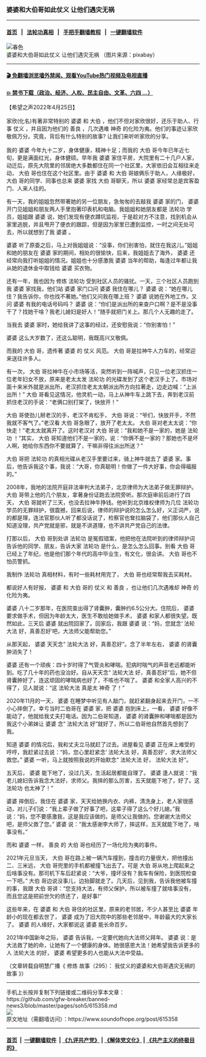 ### 婆婆和大伯哥如此仗义 让他们遇灾无祸
------------------------

#### [首页](https://github.com/gfw-breaker/banned-news3/blob/master/README.md) &nbsp;&nbsp;|&nbsp;&nbsp; [法轮功真相](https://github.com/begood0513/basic/blob/master/README.md)  &nbsp;&nbsp;|&nbsp;&nbsp; [手把手翻墙教程](https://github.com/gfw-breaker/guides/wiki)  &nbsp;&nbsp;|&nbsp;&nbsp; [一键翻墙软件](https://github.com/gfw-breaker/nogfw/blob/master/README.md)  



<div><img alt="春色" src="https://img.soundofhope.org/2022-04/1645791686529-1650917190864.jpg"/>
<br/><figcaption class="caption">
 婆婆和大伯哥如此仗义  让他们遇灾无祸 （图片来源：pixabay）
</figcaption></div><hr/>

#### [ 🎬  免翻墙浏览墙外禁闻、观看YouTube热门视频及电视直播](https://github.com/gfw-breaker/HelloWorld)

#### [ 💥  禁书下载（政治、经济、人权、民主自由、文革、六四 ...）](https://github.com/gfw-breaker/books/blob/master/README.md)

<div><div class="Content__Wrapper sc-1bvya0-0 grZQxZ">
 <p class="meta-top">
  <span class="meta">
   【希望之声2022年4月25日】
  </span>
 </p>
 <p class="Normal1" style="margin-top:16px;margin-bottom:16px">
  家欣(化名)有著非常特别的
  <ok href="/term/57569">
   婆婆
  </ok>
  和
  <ok href="/term/727000">
   大伯
  </ok>
  ，他们不但对家欣很好，还乐于助人、行事
  <ok href="/term/727003">
   仗义
  </ok>
  ，并且因为他们的
  <ok href="/term/9760">
   善良
  </ok>
  ，几次遇难
  <ok href="/term/4878">
   神奇
  </ok>
  的化险为夷。他们的事迹让家欣敬佩万分。究竟，背后有什么特别的故事? 让我们来听听家欣的分享。
 </p>
 <p>
  我的
  <ok href="/term/57569">
   婆婆
  </ok>
  今年九十二岁，身体健康，精神十足；而我的
  <ok href="/term/727000">
   大伯
  </ok>
  哥今年已年近七旬，更是满面红光，身体健硕。早年我
  <ok href="/term/57569">
   婆婆
  </ok>
  家住平房，大院里有二十几户人家，动迁后，原先大院里的邻居绝大多数都住在同一个社区里，大家依旧会互相往来走动，
  <ok href="/term/727000">
   大伯
  </ok>
  哥也住在这个社区里。由于
  <ok href="/term/57569">
   婆婆
  </ok>
  和
  <ok href="/term/727000">
   大伯
  </ok>
  哥娘俩乐于助人，人缘极好，
  <ok href="/term/727000">
   大伯
  </ok>
  哥的同学、同事也总来
  <ok href="/term/57569">
   婆婆
  </ok>
  家找
  <ok href="/term/727000">
   大伯
  </ok>
  哥聊天，所以
  <ok href="/term/57569">
   婆婆
  </ok>
  家经常总是宾客盈门、人来人往的。
 </p>
 <p>
  有一天，我的姐姐忽然带著她的另一位朋友，急匆匆的去敲我
  <ok href="/term/57569">
   婆婆
  </ok>
  家的门，
  <ok href="/term/57569">
   婆婆
  </ok>
  开门见姐姐和朋友两人手里抱著印表机和电脑。我姐姐和她朋友都是
  <ok href="/term/968">
   法轮功
  </ok>
  学员，姐姐跟
  <ok href="/term/57569">
   婆婆
  </ok>
  说，她们发现有便衣蹲坑监视，于是趁对方不注意，找到机会从家里逃脱，并且甩开了便衣的跟踪，但是因为家里已遭到监控，一时之间无处可去，所以就想到了我
  <ok href="/term/57569">
   婆婆
  </ok>
  。
 </p>
 <p>
  <ok href="/term/57569">
   婆婆
  </ok>
  听了原委之后，马上对我姐姐说：“没事，你们别害怕，就住在我这儿。”姐姐和她的朋友在
  <ok href="/term/57569">
   婆婆
  </ok>
  家的期间，相处的很愉快，后来，我姐姐去了海外，
  <ok href="/term/57569">
   婆婆
  </ok>
  还经常向我打听姐姐的情况。姐姐也十分感激我
  <ok href="/term/57569">
   婆婆
  </ok>
  当年的帮助，每逢过年都让我从她的退休金中取钱给
  <ok href="/term/57569">
   婆婆
  </ok>
  买衣物。
 </p>
 <p>
  还有一年，我也因为
  <ok href="/term/554195">
   修炼
  </ok>
  <ok href="/term/968">
   法轮功
  </ok>
  受到社区人员的骚扰。一天，三个社区人员跑到我
  <ok href="/term/57569">
   婆婆
  </ok>
  家找我，他们站
  <ok href="/term/57569">
   婆婆
  </ok>
  家门口问
  <ok href="/term/57569">
   婆婆
  </ok>
  我住在哪儿？
  <ok href="/term/57569">
   婆婆
  </ok>
  说：“她在哪儿住？我告诉你，你也找不著她。”他们又问我在哪上班？
  <ok href="/term/57569">
   婆婆
  </ok>
  说她在外地工作。又问
  <ok href="/term/57569">
   婆婆
  </ok>
  有我的电话号码吗？
  <ok href="/term/57569">
   婆婆
  </ok>
  说：“你们是派出所的来查户口啊？是不是没事干了？找她干啥？我老儿媳妇是好人！”随手就把门关上。那几个人无趣的走了。
 </p>
 <p>
  当我去
  <ok href="/term/57569">
   婆婆
  </ok>
  家时，她给我讲了这事的经过，还安慰我说：“你别害怕！”
 </p>
 <p>
  <ok href="/term/57569">
   婆婆
  </ok>
  这么大岁数了，还这么聪明，我既高兴又敬佩。
 </p>
 <p>
  而我的
  <ok href="/term/727000">
   大伯
  </ok>
  哥，遗传著
  <ok href="/term/57569">
   婆婆
  </ok>
  的
  <ok href="/term/727003">
   仗义
  </ok>
  风范。
  <ok href="/term/727000">
   大伯
  </ok>
  哥是拉神牛人力车的，经常迎来送往许多人。
 </p>
 <p>
  有一次，
  <ok href="/term/727000">
   大伯
  </ok>
  哥拉神牛在小市场等活，突然听到一阵喊声，只见一位老汉抓住一位老年妇女不放，原来是老太太发
  <ok href="/term/968">
   法轮功
  </ok>
  的光碟发到了这个老汉手上了。市场对面十来米外就是派出所，老汉抓住老太太朝派出所方向拉著走，边走边喊：“上派出所！”
  <ok href="/term/727000">
   大伯
  </ok>
  哥看见这情况，他灵机一动，马上从神牛车上跳下去，奔到老汉前抓住老汉的手说：“老俩口别打架了，快放开！”
 </p>
 <p>
  <ok href="/term/727000">
   大伯
  </ok>
  哥使劲儿掰老汉的手，老汉不肯松手，
  <ok href="/term/727000">
   大伯
  </ok>
  哥说：“爷们，快放开手，不然我就不客气了。”老汉看
  <ok href="/term/727000">
   大伯
  </ok>
  哥急眼了，放开了老太太。
  <ok href="/term/727000">
   大伯
  </ok>
  哥对老太太说：“你快走！”老太太就离开了。这时老汉对
  <ok href="/term/727000">
   大伯
  </ok>
  哥说：“我和她不是一家的，她是
  <ok href="/term/968">
   法轮功
  </ok>
  ！”其实，
  <ok href="/term/727000">
   大伯
  </ok>
  哥知道他们不是一家的，说：“你俩不是一家的？那她也不是坏人啊，她给你东西你不要就算了，干嘛非得往派出所送？”
 </p>
 <p>
  <ok href="/term/727000">
   大伯
  </ok>
  哥把
  <ok href="/term/968">
   法轮功
  </ok>
  的真相光碟从老汉手里要过来，骑上神牛就去了
  <ok href="/term/57569">
   婆婆
  </ok>
  家。事后，他告诉我这个事，我说：“大哥，你真聪明！你做了一件大好事，你会得福报的。”
 </p>
 <p>
  2008年，我地的法院开庭非法审判大法弟子，北京律师为大法弟子做无罪辩护。
  <ok href="/term/727000">
   大伯
  </ok>
  哥带上他的几个朋友，拿著身份证跑去法院旁听。那次庭审前后进行了四天，
  <ok href="/term/727000">
   大伯
  </ok>
  哥就听了三天，也没去拉神牛挣钱。他听到北京维权律师为几位
  <ok href="/term/968">
   法轮功
  </ok>
  学员的无罪辩护，很震撼，回来后说，律师的辩护说的怎么怎么好，义正词严，说的都是理，连法官那伙人听了都没话说了，检察官也耷拉脑袋了，他们那伙人自己知道没理，共产党就是邪，就是不讲道理，也不讲共产党自己的法律。
 </p>
 <p>
  打那以后，
  <ok href="/term/727000">
   大伯
  </ok>
  哥到处讲
  <ok href="/term/968">
   法轮功
  </ok>
  是冤假错案，他把他在法院听到的律师辩护词告诉他的同学、朋友，告诉大家
  <ok href="/term/968">
   法轮功
  </ok>
  是什么，是怎么怎么回事。别看
  <ok href="/term/727000">
   大伯
  </ok>
  哥已经上了年纪，他是他们那个年代的高中毕业生，有文化，很会讲。
  <ok href="/term/727000">
   大伯
  </ok>
  哥也不怕员警抓。
 </p>
 <p>
  我制作
  <ok href="/term/968">
   法轮功
  </ok>
  真相材料，有时一些耗材用完了，
  <ok href="/term/727000">
   大伯
  </ok>
  哥也经常帮我去买耗材。
 </p>
 <p>
  都说好人有好报，
  <ok href="/term/57569">
   婆婆
  </ok>
  和
  <ok href="/term/727000">
   大伯
  </ok>
  哥的
  <ok href="/term/727003">
   仗义
  </ok>
  和
  <ok href="/term/9760">
   善良
  </ok>
  ，也让他们几次遇难却
  <ok href="/term/4878">
   神奇
  </ok>
  的化险为夷。
 </p>
 <p>
  <ok href="/term/57569">
   婆婆
  </ok>
  八十二岁那年，在医院查出得了肾囊肿，囊肿约6.5公分大。住院后，
  <ok href="/term/57569">
   婆婆
  </ok>
  要求做手术，但因为年龄太大，医生不敢给她做手术，
  <ok href="/term/57569">
   婆婆
  </ok>
  和家人都很失望。既然如此，三天后
  <ok href="/term/57569">
   婆婆
  </ok>
  就出院回家了。回家后，我跟
  <ok href="/term/57569">
   婆婆
  </ok>
  说：“妈，您就念‘
  <ok href="/term/8055">
   法轮大法
  </ok>
  好，真善忍好’吧，大法师父能帮助您。”
 </p>
 <p>
  从那天起，
  <ok href="/term/57569">
   婆婆
  </ok>
  天天念“
  <ok href="/term/8055">
   法轮大法
  </ok>
  好，真善忍好”。念了半年左右，
  <ok href="/term/57569">
   婆婆
  </ok>
  的肾囊肿消失了！
 </p>
 <p>
  <ok href="/term/57569">
   婆婆
  </ok>
  还有一个顽疾：四十岁时得了气管炎和哮喘。犯病时喘气的声音老远都能听到。吃了几十年的药也没治好。自从天天念“
  <ok href="/term/8055">
   法轮大法
  </ok>
  好，真善忍好”后，她不但肾囊肿好了，连这顽固的哮喘病也好了，不咳也不喘了。
  <ok href="/term/57569">
   婆婆
  </ok>
  和全家人高兴的不得了，见人就说：“这
  <ok href="/term/8055">
   法轮大法
  </ok>
  真是太
  <ok href="/term/4878">
   神奇
  </ok>
  了！”
 </p>
 <p>
  2020年11月的一天，
  <ok href="/term/57569">
   婆婆
  </ok>
  在睡梦中听见有人敲门，就赶紧翻身起来去开门，一不小心摔倒了。幸亏当时二伯哥在
  <ok href="/term/57569">
   婆婆
  </ok>
  家，把
  <ok href="/term/57569">
   婆婆
  </ok>
  抱到床上，一看，
  <ok href="/term/57569">
   婆婆
  </ok>
  好像不能动了，他就给我丈夫打电话。因为二伯哥知道，
  <ok href="/term/57569">
   婆婆
  </ok>
  的肾囊肿和哮喘都是因为我这个小弟妹让
  <ok href="/term/57569">
   婆婆
  </ok>
  念“
  <ok href="/term/8055">
   法轮大法
  </ok>
  好”就好了，所以二伯哥他自然首先想到了我。
 </p>
 <p>
  知道
  <ok href="/term/57569">
   婆婆
  </ok>
  的情况后，我和丈夫立马就赶了过去。进屋看见
  <ok href="/term/57569">
   婆婆
  </ok>
  正在床上难受的哼哼，我赶紧过去说：“妈，您心里赶紧念‘
  <ok href="/term/8055">
   法轮大法
  </ok>
  好，真善忍好’，求大法师父救您。”
  <ok href="/term/57569">
   婆婆
  </ok>
  一听，马上就按照我说的开始默念“
  <ok href="/term/8055">
   法轮大法
  </ok>
  好，
  <ok href="/term/8055">
   法轮大法
  </ok>
  好”。
 </p>
 <p>
  五天后，
  <ok href="/term/57569">
   婆婆
  </ok>
  能下地了，没过几天，生活起居都能自理了。
  <ok href="/term/57569">
   婆婆
  </ok>
  逢人就说：“我老儿媳妇告诉我念大法好，求师父。我摔的那么厉害，五天就能下地了，好了。这
  <ok href="/term/968">
   法轮功
  </ok>
  也太神了！”
 </p>
 <p>
  <ok href="/term/57569">
   婆婆
  </ok>
  摔倒后，我住在
  <ok href="/term/57569">
   婆婆
  </ok>
  家，天天给她换内衣、内裤，清洗身上，老人家很感动，对儿子们说：“我上辈子做了好事了吧，这辈子得了这么个好儿媳。”我说：“妈，您不要感激我，这是我应该做的。是师父让我做的。您谢谢大法师父吧，是师父救了您。”
  <ok href="/term/57569">
   婆婆
  </ok>
  说：“我太感谢李大师了，摔这样，五天就能下地了，啥事没有。”
 </p>
 <p>
  而和
  <ok href="/term/57569">
   婆婆
  </ok>
  一样，
  <ok href="/term/9760">
   善良
  </ok>
  的
  <ok href="/term/727000">
   大伯
  </ok>
  哥也经历了一场化险为夷的事件。
 </p>
 <p>
  2021年元旦当天，
  <ok href="/term/727000">
   大伯
  </ok>
  哥在路上被一辆汽车撞到，撞击的力量很大，把他撞出二、三米远，
  <ok href="/term/727000">
   大伯
  </ok>
  哥兜里的手机都被撞飞出去了。可是
  <ok href="/term/727000">
   大伯
  </ok>
  哥从地上爬起来之后啥事没有。那司机下车后赶紧说：“大爷，撞坏没有？我车有保险，到医院检查一下吧。”
  <ok href="/term/727000">
   大伯
  </ok>
  哥边说没事儿，边抬脚就走了。几天后，见到我，告诉我他被车撞的事，我跟
  <ok href="/term/727000">
   大伯
  </ok>
  哥讲：“您支持大法，有师父保护，所以被车撞了就啥事没有，而且您这是把前世欠的债还了，是好事!”
 </p>
 <p>
  这些年来，在
  <ok href="/term/57569">
   婆婆
  </ok>
  和
  <ok href="/term/727000">
   大伯
  </ok>
  哥住的社区里，原来的老邻居，不少人甚至比
  <ok href="/term/57569">
   婆婆
  </ok>
  年龄小的现在都去世了，
  <ok href="/term/57569">
   婆婆
  </ok>
  成为了旧大院中的那些老邻居中，年龄最大的大家长了。
  <ok href="/term/57569">
   婆婆
  </ok>
  的人缘好，大家都说这
  <ok href="/term/57569">
   婆婆
  </ok>
  能长命百岁。
 </p>
 <p>
  2021年中国新年之际，
  <ok href="/term/57569">
   婆婆
  </ok>
  告诉我，一定要代她向大法师父拜年。
  <ok href="/term/57569">
   婆婆
  </ok>
  说：是大法救了她的命，让她有了一个健康的身体。她很感恩大法！她希望我告诉更多的人
  <ok href="/term/8055">
   法轮大法
  </ok>
  的好，
  <ok href="/term/57569">
   婆婆
  </ok>
  希望更多的人也能从大法中受益。
 </p>
 <p>
  （文章转载自明慧广播《
  <ok href="/term/554195">
   修炼
  </ok>
  故事（295）：
  <ok href="https://www.mhradio.org/showprogram/13447.html">
   我仗义的婆婆和大伯哥遇灾无祸的故事
  </ok>
  》）
 </p>
</div>
</div>
<hr/>
手机上长按并复制下列链接或二维码分享本文章：<br/>
https://github.com/gfw-breaker/banned-news3/blob/master/pages/soh5/615358.md <br/>
<a href='https://github.com/gfw-breaker/banned-news3/blob/master/pages/soh5/615358.md'><img src='https://github.com/gfw-breaker/banned-news3/blob/master/pages/soh5/615358.md.png'/></a> <br/>
原文地址（需翻墙访问）：https://www.soundofhope.org/post/615358


------------------------
#### [首页](https://github.com/gfw-breaker/banned-news3/blob/master/README.md) &nbsp;|&nbsp; [一键翻墙软件](https://github.com/gfw-breaker/nogfw/blob/master/README.md) &nbsp;| [《九评共产党》](https://github.com/gfw-breaker/9ping.md/blob/master/README.md#九评之一评共产党是什么) | [《解体党文化》](https://github.com/gfw-breaker/jtdwh.md/blob/master/README.md) | [《共产主义的终极目的》](https://github.com/gfw-breaker/gczydzjmd.md/blob/master/README.md)


<img src='http://gfw-breaker.win/banned-news3/pages/soh5/615358.md' width='0px' height='0px'/>